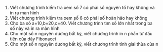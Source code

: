 1. Viết chương trình kiểm tra xem số 7 có phải số nguyên tố hay không và in ra màn hình 
2. Viết chương trình kiểm tra xem số 6 có phải số hoàn hảo hay không 
3. Cho ba số a=10,b=20,c=40. Viết chương trình tìm số lớn nhất trong ba số này và in ra màn hình 
4. Cho một số n nguyên dương bất kỳ, viết chương trình in n phần tử đầu tiên của dãy Fibonacci
5. Cho một số n nguyên dương bất kỳ, viết chương trình tính giai thừa của n
